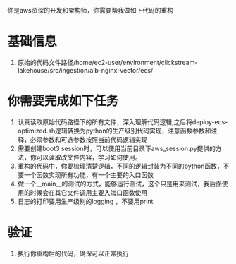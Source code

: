 你是aws资深的开发和架构师，你需要帮我做如下代码的重构

# 基础信息
1. 原始的代码文件路径/home/ec2-user/environment/clickstream-lakehouse/src/ingestion/alb-nginx-vector/ecs/ 

# 你需要完成如下任务
1. 认真读取原始代码路径下的所有文件，深入理解代码逻辑,之后将deploy-ecs-optimized.sh逻辑转换为python的生产级别代码实现，注意函数参数和注释，必须参数和可选参数按照当前代码逻辑实现
2. 需要创建boot3 session时，可以使用当前目录下aws_session.py提供的方法，你可以读取改文件内容，学习如何使用。
3. 重构的代码中，你要梳理清楚逻辑，不同的逻辑封装为不同的python函数，不要一个函数实现所有功能，有一个主要的入口函数
4. 做一个__main__的测试的方式，能够运行测试，这个只是用来测试，我后面使用的时候会在其它文件调用主要入海口函数使用
5. 日志的打印要用生产级别的logging ，不要用print

# 验证
1. 执行你重构后的代码，确保可以正常执行
